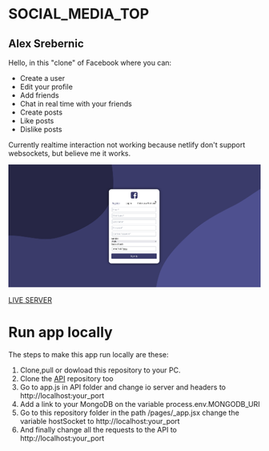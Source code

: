 # SOCIAL_MEDIA_TOP     
## Alex Srebernic    

Hello, in this "clone" of Facebook where you can:
- Create a user 
- Edit your profile 
- Add friends
- Chat in real time with your friends 
- Create posts
- Like posts
- Dislike posts 

Currently realtime interaction not working because netlify don't support websockets, but believe me it works. 

![](social-media.gif)

[LIVE SERVER](https://condescending-chandrasekhar-2a90a5.netlify.app/)

# Run app locally    

The steps to make this app run locally are these:  

1. Clone,pull or dowload this repository to your PC.
2. Clone the [API](https://github.com/alexsrebernic/API_SM_TOP) repository too
3. Go to app.js in API folder and change io server and headers to http://localhost:your_port
4. Add a link to your MongoDB on the variable process.env.MONGODB_URI
5. Go to this repository folder in the path /pages/_app.jsx change the variable hostSocket to  http://localhost:your_port
6. And finally change all the requests to the API to http://localhost:your_port
